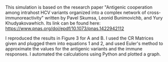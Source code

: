 This simulation is based on the research paper "Antigenic cooperation among intrahost HCV variants organized into a complex network of cross-immunoreactivity" written by Pavel Skumsa, Leonid Bunimovichb, and Yury Khudyakovawhich. Its link can be found here: https://www.pnas.org/doi/epdf/10.1073/pnas.1422942112

I reproduced the results in Figure 3 for A and B. I used the CR Matrices given and plugged them into equations 1 and 2, and used Euler's method to approximate the values for the antigenic variants and the immune responses. I automated the calculations using Python and plotted a graph. 
